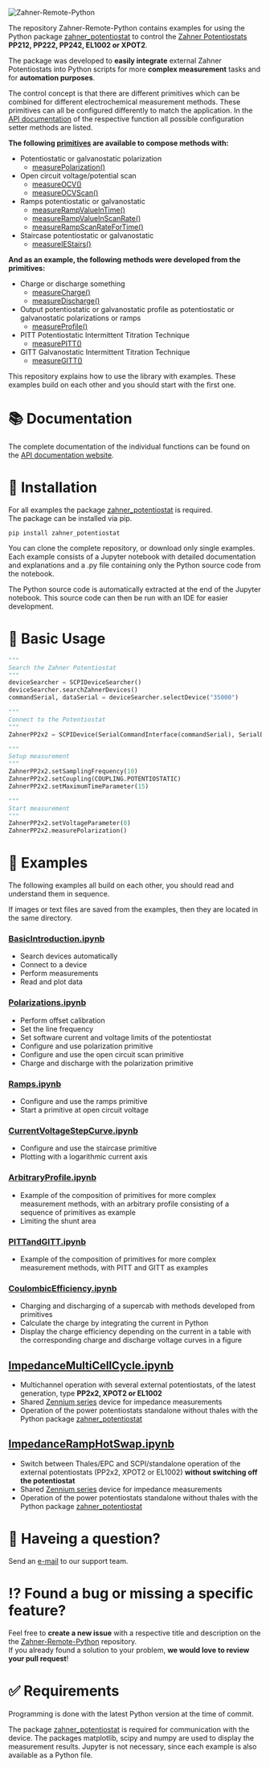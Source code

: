 ![Zahner-Remote-Python](https://doc.zahner.de/github_resources/Zahner-Remote-Python.png)

The repository Zahner-Remote-Python contains examples for using the Python package [zahner_potentiostat](https://github.com/Zahner-elektrik/zahner_potentiostat) to control the [Zahner Potentiostats](https://zahner.de/products#external-potentiostats) **PP212, PP222, PP242, EL1002 or XPOT2**.

The package was developed to **easily integrate** external Zahner Potentiostats into Python scripts for more **complex measurement** tasks and for **automation purposes**.

The control concept is that there are different primitives which can be combined for different electrochemical measurement methods. These primitives can all be configured differently to match the application. In the [API documentation](https://doc.zahner.de/zahner_potentiostat/index.html) of the respective function all possible configuration setter methods are listed.

**The following [primitives](https://en.wikipedia.org/wiki/Language_primitive) are available to compose methods with:**  
* Potentiostatic or galvanostatic polarization  
  * [measurePolarization()](https://doc.zahner.de/zahner_potentiostat/scpi_control/control.html#zahner_potentiostat.scpi_control.control.SCPIDevice.measurePolarization)  
* Open circuit voltage/potential scan  
  * [measureOCV()](https://doc.zahner.de/zahner_potentiostat/scpi_control/control.html#zahner_potentiostat.scpi_control.control.SCPIDevice.measureOCV)  
  * [measureOCVScan()](https://doc.zahner.de/zahner_potentiostat/scpi_control/control.html#zahner_potentiostat.scpi_control.control.SCPIDevice.measureOCVScan)  
* Ramps potentiostatic or galvanostatic  
  * [measureRampValueInTime()](https://doc.zahner.de/zahner_potentiostat/scpi_control/control.html#zahner_potentiostat.scpi_control.control.SCPIDevice.measureRampValueInTime)  
  * [measureRampValueInScanRate()](https://doc.zahner.de/zahner_potentiostat/scpi_control/control.html#zahner_potentiostat.scpi_control.control.SCPIDevice.measureRampValueInScanRate)  
  * [measureRampScanRateForTime()](https://doc.zahner.de/zahner_potentiostat/scpi_control/control.html#zahner_potentiostat.scpi_control.control.SCPIDevice.measureRampScanRateForTime)  
* Staircase potentiostatic or galvanostatic  
  * [measureIEStairs()](https://doc.zahner.de/zahner_potentiostat/scpi_control/control.html#zahner_potentiostat.scpi_control.control.SCPIDevice.measureIEStairs)  
  

**And as an example, the following methods were developed from the primitives:**  
* Charge or discharge something  
  * [measureCharge()](https://doc.zahner.de/zahner_potentiostat/scpi_control/control.html#zahner_potentiostat.scpi_control.control.SCPIDevice.measureCharge)  
  * [measureDischarge()](https://doc.zahner.de/zahner_potentiostat/scpi_control/control.html#zahner_potentiostat.scpi_control.control.SCPIDevice.measureDischarge)  
* Output potentiostatic or galvanostatic profile as potentiostatic or galvanostatic polarizations or ramps  
  * [measureProfile()](https://doc.zahner.de/zahner_potentiostat/scpi_control/control.html#zahner_potentiostat.scpi_control.control.SCPIDevice.measureProfile)  
* PITT Potentiostatic Intermittent Titration Technique  
  * [measurePITT()](https://doc.zahner.de/zahner_potentiostat/scpi_control/control.html#zahner_potentiostat.scpi_control.control.SCPIDevice.measurePITT)  
* GITT Galvanostatic Intermittent Titration Technique  
  * [measureGITT()](https://doc.zahner.de/zahner_potentiostat/scpi_control/control.html#zahner_potentiostat.scpi_control.control.SCPIDevice.measureGITT)  

This repository explains how to use the library with examples.
These examples build on each other and you should start with the first one.

# 📚 Documentation

The complete documentation of the individual functions can be found on the [API documentation website](https://doc.zahner.de/zahner_potentiostat/).  


# 🔧 Installation

For all examples the package [zahner_potentiostat](https://github.com/Zahner-elektrik/zahner_potentiostat) is required.  
The package can be installed via pip.

```
pip install zahner_potentiostat
```

You can clone the complete repository, or download only single examples.  
Each example consists of a Jupyter notebook with detailed documentation and explanations and a .py file containing only the Python source code from the notebook.

The Python source code is automatically extracted at the end of the Jupyter notebook. This source code can then be run with an IDE for easier development.

# 🔨 Basic Usage

```python
"""
Search the Zahner Potentiostat
"""
deviceSearcher = SCPIDeviceSearcher()
deviceSearcher.searchZahnerDevices()
commandSerial, dataSerial = deviceSearcher.selectDevice("35000")

"""
Connect to the Potentiostat
"""
ZahnerPP2x2 = SCPIDevice(SerialCommandInterface(commandSerial), SerialDataInterface(dataSerial))

"""
Setup measurement
"""
ZahnerPP2x2.setSamplingFrequency(10)
ZahnerPP2x2.setCoupling(COUPLING.POTENTIOSTATIC)
ZahnerPP2x2.setMaximumTimeParameter(15)

"""
Start measurement
"""
ZahnerPP2x2.setVoltageParameter(0)
ZahnerPP2x2.measurePolarization()
```

# 📖 Examples
The following examples all build on each other, you should read and understand them in sequence.

If images or text files are saved from the examples, then they are located in the same directory.

### [BasicIntroduction.ipynb](https://github.com/Zahner-elektrik/Zahner-Remote-Python/blob/main/Examples/BasicIntroduction/BasicIntroduction.ipynb)

* Search devices automatically
* Connect to a device
* Perform measurements
* Read and plot data

### [Polarizations.ipynb](https://github.com/Zahner-elektrik/Zahner-Remote-Python/blob/main/Examples/Polarizations/Polarizations.ipynb)

* Perform offset calibration
* Set the line frequency
* Set software current and voltage limits of the potentiostat
* Configure and use polarization primitive
* Configure and use the open circuit scan primitive
* Charge and discharge with the polarization primitive

### [Ramps.ipynb](https://github.com/Zahner-elektrik/Zahner-Remote-Python/blob/main/Examples/Ramps/Ramps.ipynb)

* Configure and use the ramps primitive
* Start a primitive at open circuit voltage

### [CurrentVoltageStepCurve.ipynb](https://github.com/Zahner-elektrik/Zahner-Remote-Python/blob/main/Examples/CurrentVoltageStepCurve/CurrentVoltageStepCurve.ipynb)

* Configure and use the staircase primitive
* Plotting with a logarithmic current axis

### [ArbitraryProfile.ipynb](https://github.com/Zahner-elektrik/Zahner-Remote-Python/blob/main/Examples/ArbitraryProfile/ArbitraryProfile.ipynb)

* Example of the composition of primitives for more complex measurement methods, with an arbitrary profile consisting of a sequence of primitives as example
* Limiting the shunt area

### [PITTandGITT.ipynb](https://github.com/Zahner-elektrik/Zahner-Remote-Python/blob/main/Examples/PITTandGITT/PITTandGITT.ipynb)

* Example of the composition of primitives for more complex measurement methods, with PITT and GITT as examples

### [CoulombicEfficiency.ipynb](https://github.com/Zahner-elektrik/Zahner-Remote-Python/blob/main/Examples/CoulombicEfficiency/CoulombicEfficiency.ipynb)

* Charging and discharging of a supercab with methods developed from primitives
* Calculate the charge by integrating the current in Python
* Display the charge efficiency depending on the current in a table with the corresponding charge and discharge voltage curves in a figure

## [ImpedanceMultiCellCycle.ipynb](https://github.com/Zahner-elektrik/Thales-Remote-Python/tree/main/Examples/ImpedanceMultiCellCycle/ImpedanceMultiCellCycle.ipynb)

* Multichannel operation with several external potentiostats, of the latest generation, type **PP2x2, XPOT2 or EL1002**
* Shared [Zennium series](https://zahner.de/products#potentiostats) device for impedance measurements
* Operation of the power potentiostats standalone without thales with the Python package [zahner_potentiostat](https://github.com/Zahner-elektrik/zahner_potentiostat)

## [ImpedanceRampHotSwap.ipynb](https://github.com/Zahner-elektrik/Thales-Remote-Python/tree/main/Examples/ImpedanceRampHotSwap/ImpedanceRampHotSwap.ipynb)

* Switch between Thales/EPC and SCPI/standalone operation of the external potentiostats (PP2x2, XPOT2 or EL1002) **without switching off the potentiostat**
* Shared [Zennium series](https://zahner.de/products#potentiostats) device for impedance measurements
* Operation of the power potentiostats standalone without thales with the Python package [zahner_potentiostat](https://github.com/Zahner-elektrik/zahner_potentiostat)


# 📧 Haveing a question?
Send an <a href="mailto:support@zahner.de?subject=Zahner-Remote-Python Question&body=Your Message">e-mail</a> to our support team.

# ⁉️ Found a bug or missing a specific feature?
Feel free to **create a new issue** with a respective title and description on the the [Zahner-Remote-Python](https://github.com/Zahner-elektrik/Zahner-Remote-Python/issues) repository.  
If you already found a solution to your problem, **we would love to review your pull request**!

# ✅ Requirements
Programming is done with the latest Python version at the time of commit.

The package [zahner_potentiostat](https://github.com/Zahner-elektrik/zahner_potentiostat) is required for communication with the device. The packages matplotlib, scipy and numpy are used to display the measurement results. Jupyter is not necessary, since each example is also available as a Python file.

